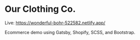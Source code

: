 # Our Clothing Co.

Live: https://wonderful-bohr-522582.netlify.app/

Ecommerce demo using Gatsby, Shopify, SCSS, and Bootstrap.


